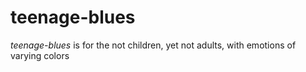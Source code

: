 ---
---

# teenage-blues
*teenage-blues* is for the not children, yet not adults, with emotions of varying colors